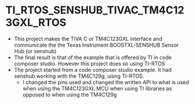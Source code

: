 # TI_RTOS_SENSHUB_TIVAC_TM4C123GXL_RTOS

- This project makes the TIVA C or TM4C123GXL interface and communicate the the Texas Instrument BOOSTXL-SENSHUB Sensor Hub  (or senshub)
- The final result is that of the example that is offered by TI in code composer studio. However this project does so using TI-RTOS
- The project started from a code composer studio example. It had senshub working with the TM4C129g, uisng TI-RTOS.
  - I changed the pins used and changed the written API to what is used when using the TM4C123GXL MCU when using TI libraries as opposed to when using the TM4C129g
